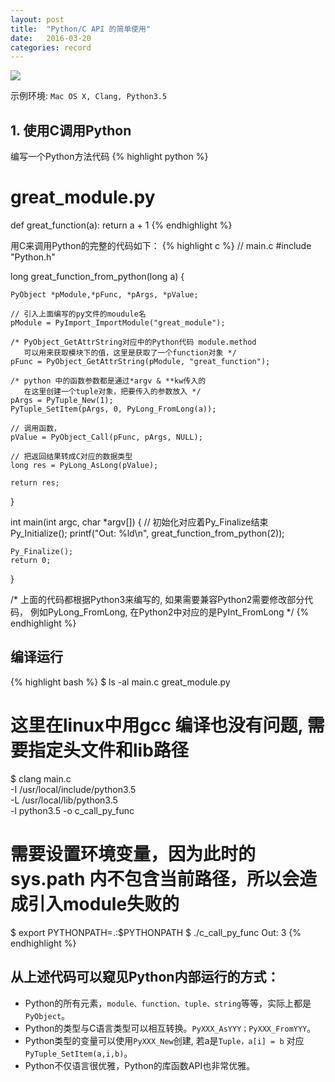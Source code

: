 ```yaml
---
layout: post
title:  "Python/C API 的简单使用"
date:   2016-03-20
categories: record
---
```


<img src="http://7u2knn.com1.z0.glb.clouddn.com/xcode-py-c-api.jpg"/>

示例环境: `Mac OS X, Clang, Python3.5`

## 1. 使用C调用Python

编写一个Python方法代码
{% highlight python %}
# great_module.py
def great_function(a):
    return a + 1
{% endhighlight %}

用C来调用Python的完整的代码如下：
{% highlight c %}
// main.c
#include "Python.h"

long great_function_from_python(long a) {
    
    PyObject *pModule,*pFunc, *pArgs, *pValue;
    
    // 引入上面编写的py文件的moudule名
    pModule = PyImport_ImportModule("great_module");

    /* PyObject_GetAttrString对应中的Python代码 module.method
       可以用来获取模块下的值，这里是获取了一个function对象 */
    pFunc = PyObject_GetAttrString(pModule, "great_function"); 
    
    /* python 中的函数参数都是通过*argv & **kw传入的
       在这里创建一个tuple对象，把要传入的参数放入 */
    pArgs = PyTuple_New(1);
    PyTuple_SetItem(pArgs, 0, PyLong_FromLong(a));
      
    // 调用函数，
    pValue = PyObject_Call(pFunc, pArgs, NULL);

    // 把返回结果转成C对应的数据类型
    long res = PyLong_AsLong(pValue);

    return res;
}

int main(int argc, char *argv[]) {
    // 初始化对应着Py_Finalize结束
    Py_Initialize();
    printf("Out: %ld\n", great_function_from_python(2));

    Py_Finalize();
    return 0;
}

/* 上面的代码都根据Python3来编写的, 
   如果需要兼容Python2需要修改部分代码，
   例如PyLong_FromLong, 在Python2中对应的是PyInt_FromLong */
{% endhighlight %}


## 编译运行
{% highlight bash %}
$ ls -al
   main.c	great_module.py
# 这里在linux中用gcc 编译也没有问题, 需要指定头文件和lib路径
$ clang main.c \
  -I /usr/local/include/python3.5\
  -L /usr/local/lib/python3.5\
  -l python3.5 -o c_call_py_func
# 需要设置环境变量，因为此时的sys.path 内不包含当前路径，所以会造成引入module失败的
$ export PYTHONPATH=.:$PYTHONPATH
$ ./c_call_py_func
Out: 3
{% endhighlight %}


## 从上述代码可以窥见Python内部运行的方式：
* Python的所有元素，`module、function、tuple、string`等等，实际上都是`PyObject`。
* Python的类型与C语言类型可以相互转换。`PyXXX_AsYYY；PyXXX_FromYYY`。
* Python类型的变量可以使用`PyXXX_New`创建, 若a是`Tuple，a[i] = b` 对应 `PyTuple_SetItem(a,i,b)`。
* Python不仅语言很优雅，Python的库函数API也非常优雅。
